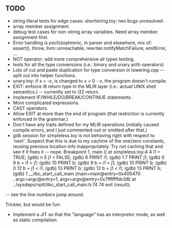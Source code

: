 ## TODO

* string literal tests for edge cases: shortstring.toy: two bugs unresolved.
* array member assignment.
* debug test cases for non-string array variables.  Need array member assignment first.
* Error handling is pschizophrenic, in parser and elsewhere, mix of: assert(), throw, llvm::unreachable, rewriter.notifyMatchFailure, emitError, ...
* NOT operator: add more comprehensive all types testing.
* tests for all the type conversions (i.e.: binary and unary arith operators)
* Lots of cut and paste duplication for type conversion in lowering.cpp -- split out into helper functions.
* unary.toy: if x = -x, is changed to x = 0 - x, the program doesn't compile.
* EXIT: enforce i8 return type in the MLIR layer (i.e.: actual UNIX shell semantics.) -- currently set to i32 return.
* Implement IF/WHILE/DO/BREAK/CONTINUE statements.
* More complicated expressions.
* CAST operators.
* Allow EXIT at more than the end of program (that restriction is currently enforced in the grammar.)
* Don't have any traits defined for my MLIR operations (initially caused compile errors, and I just commented-out or omitted after that.)
* gdb session for simpleless.toy is not behaving right with respect to 'next'.  Suspect that this is due to my cachine of the one/zero constants, reusing previous location info inappropriately.  Try not caching that and see if it fixes it -- nope.
Breakpoint 1, main () at simpleless.toy:4
4       i1 = TRUE;
(gdb) n
5       j1 = FALSE;
(gdb)
6       PRINT i1;
(gdb)
1
7       PRINT j1;
(gdb)
0
9       b = i1 < j1;
(gdb)
10      PRINT b;
(gdb)
9       b = i1 < j1;
(gdb)
10      PRINT b;
(gdb)
0
12      b = j1 < i1;
(gdb)
13      PRINT b;
(gdb)
12      b = j1 < i1;
(gdb)
13      PRINT b;
(gdb)
1
__libc_start_call_main (main=main@entry=0x400470 <main>, argc=argc@entry=1, argv=argv@entry=0x7fffffffdc08) at ../sysdeps/nptl/libc_start_call_main.h:74
74        exit (result);

-- see the line numbers jump around.

Trickier, but would be fun:
* Implement a JIT so that the "language" has an interpretor mode, as well as static compilation.


